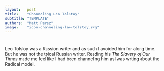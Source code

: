 ```yaml
---
layout:   post
title:    "Channeling Leo Tolstoy"
subtitle: "TEMPLATE"
authors:  "Matt Perez"
image:    "icon-channeling-leo-tolstoy.svg"
---
```


<div style='display:none; '>
 <p>Leo Tolstoy was a Russion writer and as such I avoided him for along time. But he was not the tpical Russian writer.</p>
</div>

<h1></h1>
 <p>Leo Tolstoy was a Russion writer and as such I avoided him for along time. But he was not the tpical Russian writer. Reading his <em>The Slavery of Our Times</em> made me feel like I had been channeling him asI was wrting about the Radical model.</p>
